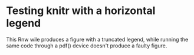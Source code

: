 # Testing knitr with a horizontal legend

This Rnw wile produces a figure with a truncated legend, while running the same code through a pdf() device doesn't produce a faulty figure.
